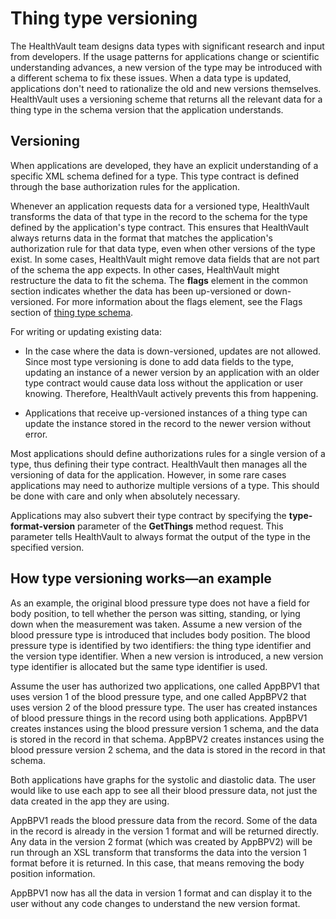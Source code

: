 Thing type versioning
=====================

The HealthVault team designs data types with significant research and input from developers. If the usage patterns for applications change or scientific understanding advances, a new version of the type may be introduced with a different schema to fix these issues. When a data type is updated, applications don't need to rationalize the old and new versions themselves. HealthVault uses a versioning scheme that returns all the relevant data for a thing type in the schema version that the application understands.

Versioning
----------

When applications are developed, they have an explicit understanding of a specific XML schema defined for a type. This <span class="parameter">type contract</span> is defined through the base authorization rules for the application.

Whenever an application requests data for a versioned type, HealthVault transforms the data of that type in the record to the schema for the type defined by the application's type contract. This ensures that HealthVault always returns data in the format that matches the application's authorization rule for that data type, even when other versions of the type exist. In some cases, HealthVault might remove data fields that are not part of the schema the app expects. In other cases, HealthVault might restructure the data to fit the schema. The **flags** element in the common section indicates whether the data has been up-versioned or down-versioned. For more information about the flags element, see the Flags section of [thing type schema](/healthvault/concepts/data/thing-types.md).

For writing or updating existing data:

-   In the case where the data is down-versioned, updates are not allowed. Since most type versioning is done to add data fields to the type, updating an instance of a newer version by an application with an older type contract would cause data loss without the application or user knowing. Therefore, HealthVault actively prevents this from happening.

-   Applications that receive up-versioned instances of a thing type can update the instance stored in the record to the newer version without error.

Most applications should define authorizations rules for a single version of a type, thus defining their type contract. HealthVault then manages all the versioning of data for the application. However, in some rare cases applications may need to authorize multiple versions of a type. This should be done with care and only when absolutely necessary.

Applications may also subvert their type contract by specifying the **type-format-version** parameter of the **GetThings** method request. This parameter tells HealthVault to always format the output of the type in the specified version.

How type versioning works—an example
------------------------------------

As an example, the original blood pressure type does not have a field for body position, to tell whether the person was sitting, standing, or lying down when the measurement was taken. Assume a new version of the blood pressure type is introduced that includes body position. The blood pressure type is identified by two identifiers: the thing type identifier and the version type identifier. When a new version is introduced, a new version type identifier is allocated but the same type identifier is used.

Assume the user has authorized two applications, one called AppBPV1 that uses version 1 of the blood pressure type, and one called AppBPV2 that uses version 2 of the blood pressure type. The user has created instances of blood pressure things in the record using both applications. AppBPV1 creates instances using the blood pressure version 1 schema, and the data is stored in the record in that schema. AppBPV2 creates instances using the blood pressure version 2 schema, and the data is stored in the record in that schema.

Both applications have graphs for the systolic and diastolic data. The user would like to use each app to see all their blood pressure data, not just the data created in the app they are using.

AppBPV1 reads the blood pressure data from the record. Some of the data in the record is already in the version 1 format and will be returned directly. Any data in the version 2 format (which was created by AppBPV2) will be run through an XSL transform that transforms the data into the version 1 format before it is returned. In this case, that means removing the body position information.

AppBPV1 now has all the data in version 1 format and can display it to the user without any code changes to understand the new version format.
